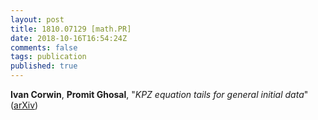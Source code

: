 ```yaml
---
layout: post
title: 1810.07129 [math.PR]
date: 2018-10-16T16:54:24Z
comments: false
tags: publication
published: true
---
```


<b>Ivan Corwin</b>, <b>Promit Ghosal</b>, "<i>KPZ equation tails for general initial data</i>" ([arXiv](http://arxiv.org/abs/1810.07129v1))
